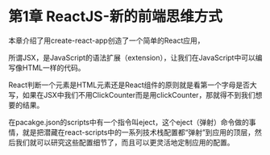 # 第1章 ReactJS-新的前端思维方式

本章介绍了用create-react-app创造了一个简单的React应用，

所谓JSX，是JavaScript的语法扩展（extension），让我们在JavaScript中可以编写像HTML一样的代码。

React判断一个元素是HTML元素还是React组件的原则就是看第一个字母是否大写，如果在JSX中我们不用ClickCounter而是用clickCounter，那就得不到我们想要的结果。


在pacakge.json的scripts中有一个指令叫eject，这个eject（弹射）命令做的事情，就是把潜藏在react-scripts中的一系列技术栈配置都“弹射”到应用的顶层，然后我们就可以研究这些配置细节了，而且可以更灵活地定制应用的配置。

